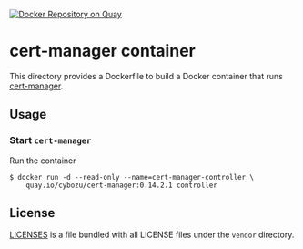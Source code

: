 [![Docker Repository on Quay](https://quay.io/repository/cybozu/cert-manager/status "Docker Repository on Quay")](https://quay.io/repository/cybozu/cert-manager)

cert-manager container
======================

This directory provides a Dockerfile to build a Docker container
that runs [cert-manager](https://github.com/jetstack/cert-manager).

Usage
-----

### Start `cert-manager`

Run the container

```console
$ docker run -d --read-only --name=cert-manager-controller \
    quay.io/cybozu/cert-manager:0.14.2.1 controller
```

License
-------

[LICENSES](https://github.com/jetstack/cert-manager/tree/v0.14.2/LICENSES) is a file bundled with all LICENSE files under the `vendor` directory.
